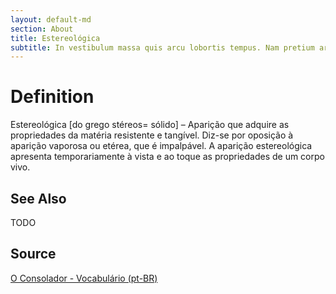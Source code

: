 ```yaml
---
layout: default-md
section: About
title: Estereológica
subtitle: In vestibulum massa quis arcu lobortis tempus. Nam pretium arcu in odio vulputate luctus.
---
```


# Definition
Estereológica [do grego stéreos= sólido] – Aparição que adquire as propriedades da matéria resistente e tangível. Diz-se por oposição à aparição vaporosa ou etérea, que é impalpável. A aparição estereológica apresenta temporariamente à vista e ao toque as propriedades de um corpo vivo.

## See Also
TODO

## Source
[O Consolador - Vocabulário (pt-BR)](http://www.oconsolador.com.br/linkfixo/vocabulario/principal.html)


